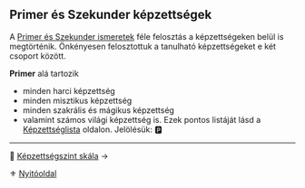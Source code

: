 ## Primer és Szekunder képzettségek

A [Primer és Szekunder ismeretek](010_09_primer_szekunder_ismeretek.md) féle felosztás a képzettségeken belül is megtörténik. Önkényesen felosztottuk a tanulható képzettségeket e két csoport között.

**Primer** alá tartozik

- minden harci képzettség
- minden misztikus képzettség
- minden szakrális és mágikus képzettség
- valamint számos világi képzettség is. Ezek pontos listáját lásd a [Képzettséglista](030_01_kepzettseglista.md) oldalon. Jelölésük: 🅿️

---

🔗 [Képzettségszint skála](030_03_kepzettsegszint_skala.md) →

⚜️ [Nyitóoldal](start.md#3-k%C3%A9pzetts%C3%A9grendszer-)

